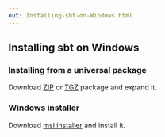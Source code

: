 ```yaml
---
out: Installing-sbt-on-Windows.html
---
```


  [MSI]: $sbt_native_package_base$/$windows_download_version_str$msi
  [ZIP]: $sbt_native_package_base$/$download_version_str$zip
  [TGZ]: $sbt_native_package_base$/$download_version_str$tgz

Installing sbt on Windows
-------------------------

### Installing from a universal package

Download [ZIP][ZIP] or [TGZ][TGZ] package and expand it.

### Windows installer

Download [msi installer][MSI] and install it.
